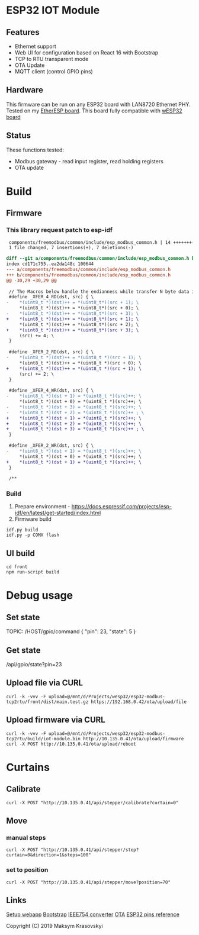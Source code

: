 # ESP32 IOT Module

## Features
* Ethernet support
* Web UI for configuration based on React 16 with Bootstrap
* TCP to RTU transparent mode
* OTA Update
* MQTT client (control GPIO pins)

## Hardware
This firmware can be run on any ESP32 board with LAN8720 Ethernet PHY.
Tested on my [EtherESP board](http://www.maxx.net.ua/?p=484). This board fully compatible with [wESP32 board](https://wesp32.com/)

## Status
These functions tested:
* Modbus gateway - read input register, read holding registers
* OTA update

# Build

## Firmware

### This library request patch to esp-idf 
```diff
 components/freemodbus/common/include/esp_modbus_common.h | 14 +++++++-------
 1 file changed, 7 insertions(+), 7 deletions(-)

diff --git a/components/freemodbus/common/include/esp_modbus_common.h b/components/freemodbus/common/include/esp_modbus_common.h
index cd171c755..ea2da148c 100644
--- a/components/freemodbus/common/include/esp_modbus_common.h
+++ b/components/freemodbus/common/include/esp_modbus_common.h
@@ -30,29 +30,29 @@
 
 // The Macros below handle the endianness while transfer N byte data into buffer
 #define _XFER_4_RD(dst, src) { \
-    *(uint8_t *)(dst)++ = *(uint8_t*)(src + 1); \
     *(uint8_t *)(dst)++ = *(uint8_t*)(src + 0); \
-    *(uint8_t *)(dst)++ = *(uint8_t*)(src + 3); \
+    *(uint8_t *)(dst)++ = *(uint8_t*)(src + 1); \
     *(uint8_t *)(dst)++ = *(uint8_t*)(src + 2); \
+    *(uint8_t *)(dst)++ = *(uint8_t*)(src + 3); \
     (src) += 4; \
 }
 
 #define _XFER_2_RD(dst, src) { \
-    *(uint8_t *)(dst)++ = *(uint8_t *)(src + 1); \
     *(uint8_t *)(dst)++ = *(uint8_t *)(src + 0); \
+    *(uint8_t *)(dst)++ = *(uint8_t *)(src + 1); \
     (src) += 2; \
 }
 
 #define _XFER_4_WR(dst, src) { \
-    *(uint8_t *)(dst + 1) = *(uint8_t *)(src)++; \
     *(uint8_t *)(dst + 0) = *(uint8_t *)(src)++; \
-    *(uint8_t *)(dst + 3) = *(uint8_t *)(src)++; \
-    *(uint8_t *)(dst + 2) = *(uint8_t *)(src)++ ; \
+    *(uint8_t *)(dst + 1) = *(uint8_t *)(src)++; \
+    *(uint8_t *)(dst + 2) = *(uint8_t *)(src)++; \
+    *(uint8_t *)(dst + 3) = *(uint8_t *)(src)++ ; \
 }
 
 #define _XFER_2_WR(dst, src) { \
-    *(uint8_t *)(dst + 1) = *(uint8_t *)(src)++; \
     *(uint8_t *)(dst + 0) = *(uint8_t *)(src)++; \
+    *(uint8_t *)(dst + 1) = *(uint8_t *)(src)++; \
 }
 
 /**
```

### Build
1. Prepare environment - https://docs.espressif.com/projects/esp-idf/en/latest/get-started/index.html
2. Firmware build
```
idf.py build
idf.py -p COMX flash
```

## UI build
```
cd front
npm run-script build
```

# Debug usage
## Set state
TOPIC: /HOST/gpio/command
{
  "pin": 23,
  "state": 5
}

## Get state
/api/gpio/state?pin=23

## Upload file via CURL
```
curl -k -vvv -F upload=@/mnt/d/Projects/wesp32/esp32-modbus-tcp2rtu/front/dist/main.test.gz https://192.168.0.42/ota/upload/file
```

## Upload firmware via CURL
```
curl -k -vvv -F upload=@/mnt/d/Projects/wesp32/esp32-modbus-tcp2rtu/build/iot-module.bin http://10.135.0.41/ota/upload/firmware
curl -X POST http://10.135.0.41/ota/upload/reboot
```

# Curtains

## Calibrate

```
curl -X POST "http://10.135.0.41/api/stepper/calibrate?curtain=0"
```

## Move 
### manual steps
```
curl -X POST "http://10.135.0.41/api/stepper/step?curtain=0&direction=1&steps=100"
```
### set to position

```
curl -X POST "http://10.135.0.41/api/stepper/move?position=70"
```


## Links
[Setup webapp](https://www.valentinog.com/blog/babel/)
[Bootstrap](https://www.turtle-techies.com/post/react-navbar-with-bootstrap-4/)
[IEEE754 converter](https://www.h-schmidt.net/FloatConverter/IEEE754.html)
[OTA](https://github.com/versamodule/ESP32-OTA-Webserver/blob/master/OTAServer.c)
[ESP32 pins reference](https://randomnerdtutorials.com/esp32-pinout-reference-gpios/)


Copyright (C) 2019 Maksym Krasovskyi